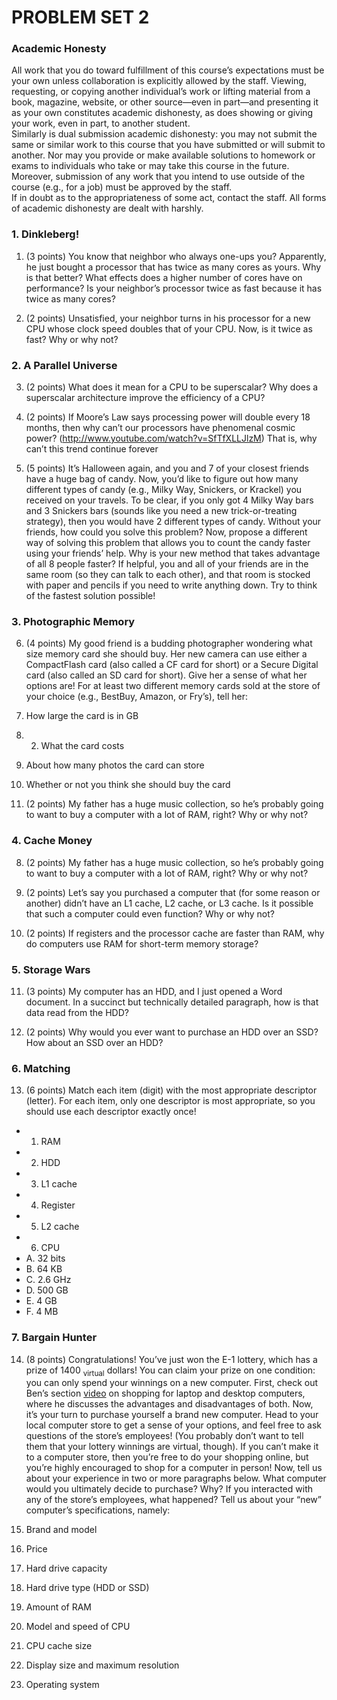 # PROBLEM SET 2

### Academic Honesty

All work that you do toward fulfillment of this course’s expectations must be your own unless collaboration
is explicitly allowed by the staff. Viewing, requesting, or copying another individual’s
work or lifting material from a book, magazine, website, or other source—even in part—and presenting
it as your own constitutes academic dishonesty, as does showing or giving your work, even
in part, to another student.<br/>
Similarly is dual submission academic dishonesty: you may not submit the same or similar work
to this course that you have submitted or will submit to another. Nor may you provide or make
available solutions to homework or exams to individuals who take or may take this course in the
future. Moreover, submission of any work that you intend to use outside of the course (e.g., for a
job) must be approved by the staff.<br/>
If in doubt as to the appropriateness of some act, contact the staff. All forms of academic dishonesty
are dealt with harshly.

### 1. Dinkleberg!
1. (3 points) You know that neighbor who always one-ups you? Apparently, he just bought a
processor that has twice as many cores as yours. Why is that better? What effects does a higher
number of cores have on performance? Is your neighbor’s processor twice as fast because it has
twice as many cores?

2. (2 points) Unsatisfied, your neighbor turns in his processor for a new CPU whose clock speed
doubles that of your CPU. Now, is it twice as fast? Why or why not?

### 2. A Parallel Universe
3. (2 points) What does it mean for a CPU to be superscalar? Why does a superscalar architecture
improve the efficiency of a CPU?

4. (2 points) If Moore’s Law says processing power will double every 18 months, then why can’t our
processors have phenomenal cosmic power? (http://www.youtube.com/watch?v=SfTfXLLJlzM)
That is, why can’t this trend continue forever

5. (5 points) It’s Halloween again, and you and 7 of your closest friends have a huge bag of candy.
Now, you’d like to figure out how many different types of candy (e.g., Milky Way, Snickers, or
Krackel) you received on your travels. To be clear, if you only got 4 Milky Way bars and 3 Snickers
bars (sounds like you need a new trick-or-treating strategy), then you would have 2 different types
of candy. Without your friends, how could you solve this problem? Now, propose a different way
of solving this problem that allows you to count the candy faster using your friends’ help. Why is
your new method that takes advantage of all 8 people faster? If helpful, you and all of your friends
are in the same room (so they can talk to each other), and that room is stocked with paper and
pencils if you need to write anything down. Try to think of the fastest solution possible!

### 3. Photographic Memory
6. (4 points) My good friend is a budding photographer wondering what size memory card she
should buy. Her new camera can use either a CompactFlash card (also called a CF card for short)
or a Secure Digital card (also called an SD card for short). Give her a sense of what her options are!
For at least two different memory cards sold at the store of your choice (e.g., BestBuy, Amazon, or
Fry’s), tell her:
  1. How large the card is in GB 
  2. 2. What the card costs
  3. About how many photos the card can store
  4. Whether or not you think she should buy the card

7. (2 points) My father has a huge music collection, so he’s probably going to want to buy a computer with a lot of RAM, right? Why or why not?

### 4. Cache Money
8. (2 points) My father has a huge music collection, so he’s probably going to want to buy a computer
with a lot of RAM, right? Why or why not?

9. (2 points) Let’s say you purchased a computer that (for some reason or another) didn’t have an
L1 cache, L2 cache, or L3 cache. Is it possible that such a computer could even function? Why or
why not?

10. (2 points) If registers and the processor cache are faster than RAM, why do computers use
RAM for short-term memory storage?

### 5. Storage Wars
11. (3 points) My computer has an HDD, and I just opened a Word document. In a succinct but
technically detailed paragraph, how is that data read from the HDD?

12. (2 points) Why would you ever want to purchase an HDD over an SSD? How about an SSD
over an HDD?

### 6. Matching
13. (6 points) Match each item (digit) with the most appropriate descriptor (letter). For each item, only one descriptor is most appropriate, so you should use each descriptor exactly once!
  * 1. RAM
  * 2. HDD
  * 3. L1 cache
  * 4. Register
  * 5. L2 cache
  * 6. CPU
  * A. 32 bits
  * B. 64 KB
  * C. 2.6 GHz
  * D. 500 GB
  * E. 4 GB
  * F. 4 MB

### 7. Bargain Hunter
14. (8 points) Congratulations! You’ve just won the E-1 lottery, which has a prize of 1400 <sub>virtual</sub>
dollars! You can claim your prize on one condition: you can only spend your winnings on a new
computer. First, check out Ben’s section [video](http://cse1.net/video?v=sections/2/purchasing_laptops_and_desktops/purchasing_laptops_and_desktops) on shopping for laptop and desktop computers,
where he discusses the advantages and disadvantages of both. Now, it’s your turn to purchase yourself
a brand new computer. Head to your local computer store to get a sense of your options, and
feel free to ask questions of the store’s employees! (You probably don’t want to tell them that your
lottery winnings are virtual, though). If you can’t make it to a computer store, then you’re free to
do your shopping online, but you’re highly encouraged to shop for a computer in person!
Now, tell us about your experience in two or more paragraphs below. What computer would you
ultimately decide to purchase? Why? If you interacted with any of the store’s employees, what
happened? Tell us about your “new” computer’s specifications, namely:

  1. Brand and model
  2. Price
  3. Hard drive capacity
  4. Hard drive type (HDD or SSD)
  5. Amount of RAM
  6. Model and speed of CPU
  7. CPU cache size
  8. Display size and maximum resolution
  9. Operating system
